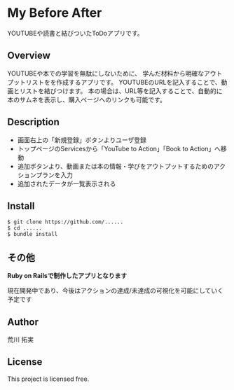 # My Before After

YOUTUBEや読書と結びついたToDoアプリです。
 
## Overview
 
YOUTUBEや本での学習を無駄にしないために、
学んだ材料から明確なアウトプットリストをを作成するアプリです。
YOUTUBEのURLを記入することで、動画とリストを結びつけます。
本の場合は、URL等を記入することで、自動的に本のサムネを表示し、購入ページへのリンクも可能です。

## Description
 
- 画面右上の「新規登録」ボタンよりユーザ登録
- トップページのServicesから「YouTube to Action」「Book to Action」へ移動
- 追加ボタンより、動画または本の情報・学びをアウトプットするためのアクションプランを入力
- 追加されたデータが一覧表示される
 
## Install
 
```
$ git clone https://github.com/......
$ cd ......
$ bundle install
```
 
## その他

**Ruby on Railsで制作したアプリとなります**

現在開発中であり、今後はアクションの達成/未達成の可視化を可能にしていく予定です  
 
## Author
 
荒川 拓実
 
## License

This project is licensed free.  



